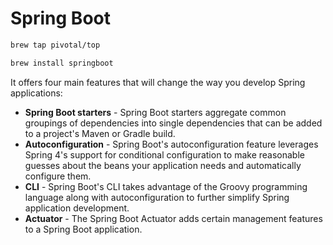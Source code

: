 # Spring Boot

```bash
brew tap pivotal/top

brew install springboot
```

It offers four main features that will change the way you develop Spring applications:
* **Spring Boot starters** - Spring Boot starters aggregate common groupings of dependencies into single dependencies that can be added to a project's Maven or Gradle build.
* **Autoconfiguration** - Spring Boot's autoconfiguration feature leverages Spring 4's support for conditional configuration to make reasonable guesses about the beans your application needs and automatically configure them.
* **CLI** - Spring Boot's CLI takes advantage of the Groovy programming language along with autoconfiguration to further simplify Spring application development.
* **Actuator** - The Spring Boot Actuator adds certain management features to a Spring Boot application.
